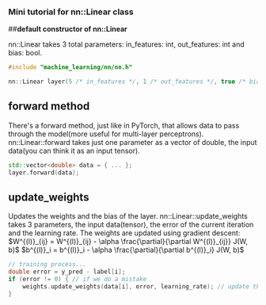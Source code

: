 ### Mini tutorial for nn::Linear class

##**default constructor of nn::Linear**

nn::Linear takes 3 total parameters: in_features: int, out_features: int and bias: bool.
```cpp
#include "machine_learning/nn/nn.h"

nn::Linear layer(5 /* in_features */, 1 /* out_features */, true /* bias */);
```

## **forward method**

There's a forward method, just like in PyTorch, that allows data to pass through the model(more 
useful for multi-layer perceptrons). nn::Linear::forward takes just one parameter as a vector of double,
the input data(you can think it as an input tensor).
```cpp
std::vector<double> data = { ... };
layer.forward(data);
```

## **update_weights**

Updates the weights and the bias of the layer. nn::Linear::update_weights takes 3 parameters, the input data(tensor),
the error of the current iteration and the learning rate. The weights are updated using gradient descent:
$W^{(l)}_{ij} = W^{(l)}_{ij} - \alpha \frac{\partial}{\partial W^{(l)}_{ij}} J(W, b)$
$b^{(l)}_i = b^{(l)}_i - \alpha \frac{\partial}{\partial b^{(l)}_i} J(W, b)$

```cpp
// training process...
double error = y_pred - label[i];
if (error != 0) { // if we do a mistake
    weights.update_weights(data[i], error, learning_rate); // update the error
}
```
